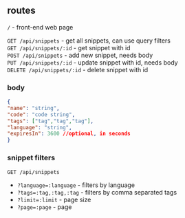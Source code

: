 ## routes

`/` - front-end web page

`GET /api/snippets` - get all snippets, can use query filters  
`GET /api/snippets/:id` - get snippet with id  
`POST /api/snippets` - add new snippet, needs body  
`PUT /api/snippets/:id` - update snippet with id, needs body  
`DELETE /api/snippets/:id` - delete snippet with id

### body

```JSON
{
"name": "string",
"code": "code string",
"tags": ["tag","tag","tag"],
"language": "string",
"expiresIn": 3600 //optional, in seconds
}
```

### snippet filters

`GET /api/snippets`

- `?language=:language` - filters by language
- `?tags=:tag,:tag,:tag` - filters by comma separated tags
- `?limit=:limit` - page size
- `?page=:page` - page
